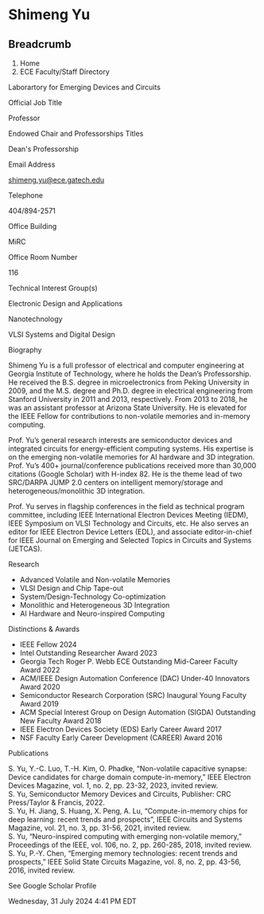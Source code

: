 #  Shimeng Yu

## Breadcrumb

  1. Home
  2. ECE Faculty/Staff Directory

Laborartory for Emerging Devices and Circuits

Official Job Title

Professor

Endowed Chair and Professorships Titles

Dean's Professorship

Email Address

shimeng.yu@ece.gatech.edu

Telephone

404/894-2571

Office Building

MiRC

Office Room Number

116

Technical Interest Group(s)

Electronic Design and Applications

Nanotechnology

VLSI Systems and Digital Design

Biography

Shimeng Yu is a full professor of electrical and computer engineering at
Georgia Institute of Technology, where he holds the Dean’s Professorship. He
received the B.S. degree in microelectronics from Peking University in 2009,
and the M.S. degree and Ph.D. degree in electrical engineering from Stanford
University in 2011 and 2013, respectively. From 2013 to 2018, he was an
assistant professor at Arizona State University. He is elevated for the IEEE
Fellow for contributions to non-volatile memories and in-memory computing.  
  
Prof. Yu’s general research interests are semiconductor devices and integrated
circuits for energy-efficient computing systems. His expertise is on the
emerging non-volatile memories for AI hardware and 3D integration. Prof. Yu’s
400+ journal/conference publications received more than 30,000 citations
(Google Scholar) with H-index 82. He is the theme lead of two SRC/DARPA JUMP
2.0 centers on intelligent memory/storage and heterogeneous/monolithic 3D
integration.  
  
Prof. Yu serves in flagship conferences in the field as technical program
committee, including IEEE International Electron Devices Meeting (IEDM), IEEE
Symposium on VLSI Technology and Circuits, etc. He also serves an editor for
IEEE Electron Device Letters (EDL), and associate editor-in-chief for IEEE
Journal on Emerging and Selected Topics in Circuits and Systems (JETCAS).

Research

  * Advanced Volatile and Non-volatile Memories
  * VLSI Design and Chip Tape-out
  * System/Design-Technology Co-optimization
  * Monolithic and Heterogeneous 3D Integration
  * AI Hardware and Neuro-inspired Computing

Distinctions & Awards

  * IEEE Fellow 2024
  * Intel Outstanding Researcher Award 2023
  * Georgia Tech Roger P. Webb ECE Outstanding Mid-Career Faculty Award 2022
  * ACM/IEEE Design Automation Conference (DAC) Under-40 Innovators Award 2020
  * Semiconductor Research Corporation (SRC) Inaugural Young Faculty Award 2019
  * ACM Special Interest Group on Design Automation (SIGDA) Outstanding New Faculty Award 2018
  * IEEE Electron Devices Society (EDS) Early Career Award 2017
  * NSF Faculty Early Career Development (CAREER) Award 2016

Publications

S. Yu, Y.-C. Luo, T.-H. Kim, O. Phadke, “Non-volatile capacitive synapse:
Device candidates for charge domain compute-in-memory,” IEEE Electron Devices
Magazine, vol. 1, no. 2, pp. 23-32, 2023, invited review.  
S. Yu, Semiconductor Memory Devices and Circuits, Publisher: CRC Press/Taylor
& Francis, 2022.  
S. Yu, H. Jiang, S. Huang, X. Peng, A. Lu, “Compute-in-memory chips for deep
learning: recent trends and prospects”, IEEE Circuits and Systems Magazine,
vol. 21, no. 3, pp. 31-56, 2021, invited review.  
S. Yu, “Neuro-inspired computing with emerging non-volatile memory,”
Proceedings of the IEEE, vol. 106, no. 2, pp. 260-285, 2018, invited review.  
S. Yu, P.-Y. Chen, “Emerging memory technologies: recent trends and
prospects,” IEEE Solid State Circuits Magazine, vol. 8, no. 2, pp. 43-56,
2016, invited review.

See Google Scholar Profile

Wednesday, 31 July 2024 4:41 PM EDT

